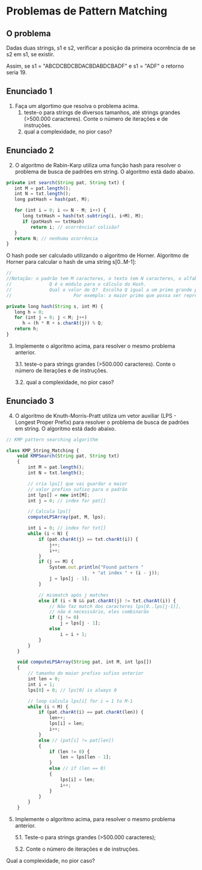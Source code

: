 # Problemas de Pattern Matching

## O problema


Dadas duas strings, s1 e s2, verificar a posição da primeira ocorrência de se s2 em s1, se existir.

Assim, se s1 = "ABCDCBDCBDACBDABDCBADF" e s1 = "ADF" o retorno seria 19.



## Enunciado 1

1. Faça um algortimo que resolva o problema acima.
   1. teste-o para strings de diversos tamanhos, até strings grandes (>500.000 caracteres). Conte o número de iterações e de instruções.
   1. qual a complexidade, no pior caso?

## Enunciado 2

2. O algoritmo de Rabin-Karp utiliza uma função hash para resolver o problema de busca de padrões em string. O algoritmo está dado abaixo.
 
```javascript
private int search(String pat, String txt) {
   int M = pat.length();
   int N = txt.length();
   long patHash = hash(pat, M);

   for (int i = 0; i <= N - M; i++) {
      long txtHash = hash(txt.subtring(i, i+M), M);
      if (patHash == txtHash)
         return i; // ocorrência? colisão?
   }
   return N; // nenhuma ocorrência
}
```

O hash pode ser calculado utilizando o algoritmo de Horner.
Algoritmo de Horner para calcular o hash de uma string s[0..M-1]:

```javascript
//
//Notação: o padrão tem M caracteres, o texto tem N caracteres, o alfabeto tem R caracteres  (0 … R−1) 
//              Q é o módulo para o cálculo do Hash.
//              Qual o valor de Q?  Escolha Q igual a um primo grande para minimizar a chance de colisões.
//                       Por exemplo: o maior primo que possa ser representado com um int

private long hash(String s, int M) {
   long h = 0;
   for (int j = 0; j < M; j++)
      h = (h * R + s.charAt(j)) % Q;
   return h;
}
```

3. Implemente o algoritmo acima, para resolver o mesmo problema anterior.

   3.1. teste-o para strings grandes (>500.000 caracteres). Conte o número de iterações e de instruções.
   
   3.2. qual a complexidade, no pior caso?

## Enunciado 3
4. O algoritmo de Knuth-Morris-Pratt utiliza um vetor auxiliar (LPS - Longest Proper Prefix) para resolver o problema de busca de padrões em string. O algoritmo está dado abaixo.

```javascript
// KMP pattern searching algorithm 

class KMP_String_Matching { 
	void KMPSearch(String pat, String txt) 
	{ 
		int M = pat.length(); 
		int N = txt.length(); 

		// cria lps[] que vai guardar o maior 
		// valor prefixo sufixo para o padrão 
		int lps[] = new int[M]; 
		int j = 0; // index for pat[] 

		// Calcula lps[] 
		computeLPSArray(pat, M, lps); 

		int i = 0; // index for txt[] 
		while (i < N) { 
			if (pat.charAt(j) == txt.charAt(i)) { 
				j++; 
				i++; 
			} 
			if (j == M) { 
				System.out.println("Found pattern "
								+ "at index " + (i - j)); 
				j = lps[j - 1]; 
			} 

			// mismatch após j matches 
			else if (i < N && pat.charAt(j) != txt.charAt(i)) { 
				// Não faz match dos caracteres lps[0..lps[j-1]], 
				// não é necesssário, eles combinarão 
				if (j != 0) 
					j = lps[j - 1]; 
				else
					i = i + 1; 
			} 
		} 
	} 

	void computeLPSArray(String pat, int M, int lps[]) 
	{ 
		// tamanho do maior prefixo sufixo anterior 
		int len = 0; 
		int i = 1; 
		lps[0] = 0; // lps[0] is always 0 

		// loop calcula lps[i] for i = 1 to M-1 
		while (i < M) { 
			if (pat.charAt(i) == pat.charAt(len)) { 
				len++; 
				lps[i] = len; 
				i++; 
			} 
			else // (pat[i] != pat[len]) 
			{ 
				if (len != 0) { 
					len = lps[len - 1]; 
				} 
				else // if (len == 0) 
				{ 
					lps[i] = len; 
					i++; 
				} 
			} 
		} 
	} 
```

5. Implemente o algoritmo acima, para resolver o mesmo problema anterior.

   5.1. Teste-o para strings grandes (>500.000 caracteres); 
   
   5.2. Conte o número de iterações e de instruções.
   
Qual a complexidade, no pior caso?
